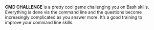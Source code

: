 **CMD CHALLENGE** is a pretty cool game challenging you on Bash skills.
Everything is done via the command line and the questions become increasingly complicated as you answer more.
It’s a good training to improve your command line skills
